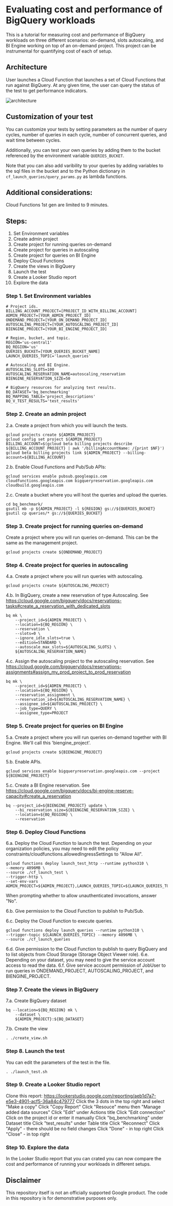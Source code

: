# Evaluating cost and performance of BigQuery workloads

This is a tutorial for measuring cost and performance of BigQuery workloads on three different scenarios: on-demand, slots autoscaling, and BI Engine working on top of an on-demand project. This project can be instrumental for quantifying cost of each of setup.

## Architecture
User launches a Cloud Function that launches a set of Cloud Functions that run against BigQuery. At any given time, the user can query the status of the test to get performance indicators. 

![architecture](./architecture.png)

## Customization of your test
You can customize your tests by setting parameters as the number of query cycles, number of queries in each cycle, number of concurrent queries, and wait time between cycles. 

Additionally, you can test your own queries by adding them to the bucket referenced by the environment variable `QUERIES_BUCKET`.

Note that you can also add varibility to your queries by adding variables to the sql files in the bucket and to the Python dictionary in `cf_launch_queries/query_params.py` as lambda functions.

## Additional considerations:
Cloud Functions 1st gen are limited to 9 minutes.

## Steps:

1. Set Environment variables
1. Create admin project
1. Create project for running queries on-demand
1. Create project for queries in autoscaling
1. Create project for queries on BI Engine
1. Deploy Cloud Functions
1. Create the views in BigQuery
1. Launch the test
1. Create a Looker Studio report
1. Explore the data

### Step 1. Set Environment variables
``` shell
# Project ids.
BILLING_ACCOUNT_PROJECT=[PROJECT_ID_WITH_BILLING_ACCOUNT]
ADMIN_PROJECT=[YOUR_ADMIN_PROJECT_ID]
ONDEMAND_PROJECT=[YOUR_ON_DEMAND_PROJECT_ID]
AUTOSCALING_PROJECT=[YOUR_AUTOSCALING_PROJECT_ID]
BIENGINE_PROJECT=[YOUR_BI_ENGINE_PROJECT_ID]

# Region, bucket, and topic.
REGION='us-central1'
BQ_REGION='us'
QUERIES_BUCKET=[YOUR_QUERIES_BUCKET_NAME]
LAUNCH_QUERIES_TOPIC='launch_queries'

# Autoscaling and BI Engine.
AUTOSCALING_SLOTS=100
AUTOSCALING_RESERVATION_NAME=autoscaling_reservation
BIENGINE_RESERVATION_SIZE=50

# BigQuery resources for analyzing test results.
BQ_DATASET='bq_benchmarking'
BQ_MAPPING_TABLE='project_descriptions'
BQ_V_TEST_RESULTS='test_results'
```

### Step 2. Create an admin project
2.a. Create a project from which you will launch the tests.

``` shell
gcloud projects create ${ADMIN_PROJECT}
gcloud config set project ${ADMIN_PROJECT}
BILLING_ACCOUNT=$(gcloud beta billing projects describe ${BILLING_ACCOUNT_PROJECT} | awk '/billingAccountName: /{print $NF}')
gcloud beta billing projects link ${ADMIN_PROJECT} --billing-account=${BILLING_ACCOUNT}
```

2.b. Enable Cloud Functions and Pub/Sub APIs: 

``` shell 
gcloud services enable pubsub.googleapis.com cloudfunctions.googleapis.com bigqueryreservation.googleapis.com cloudbuild.googleapis.com
```

2.c. Create a bucket where you will host the queries and upload the queries.
``` shell
cd bq_benchmark/
gsutil mb -p ${ADMIN_PROJECT} -l ${REGION} gs://${QUERIES_BUCKET}
gsutil cp queries/* gs://${QUERIES_BUCKET}
```

### Step 3. Create project for running queries on-demand
Create a project where you will run queries on-demand. This can be the same as the management project.

``` shell
gcloud projects create ${ONDEMAND_PROJECT}
```

### Step 4. Create project for queries in autoscaling
4.a. Create a project where you will run queries with autoscaling.

``` shell
gcloud projects create ${AUTOSCALING_PROJECT}
```

4.b. In BigQuery, create a new reservation of type Autoscaling. See https://cloud.google.com/bigquery/docs/reservations-tasks#create_a_reservation_with_dedicated_slots

``` shell
bq mk \
    --project_id=${ADMIN_PROJECT} \
    --location=${BQ_REGION} \
    --reservation \
    --slots=0 \
    --ignore_idle_slots=true \
    --edition=STANDARD \
    --autoscale_max_slots=${AUTOSCALING_SLOTS} \
    ${AUTOSCALING_RESERVATION_NAME}
```

4.c. Assign the autoscaling project to the autoscaling reservation. See https://cloud.google.com/bigquery/docs/reservations-assignments#assign_my_prod_project_to_prod_reservation

``` shell
bq mk \
    --project_id=${ADMIN_PROJECT} \
    --location=${BQ_REGION} \
    --reservation_assignment \
    --reservation_id=${AUTOSCALING_RESERVATION_NAME} \
    --assignee_id=${AUTOSCALING_PROJECT} \
    --job_type=QUERY \
    --assignee_type=PROJECT
```

### Step 5. Create project for queries on BI Engine
5.a. Create a project where you will run queries on-demand together with BI Engine. We'll call this 'biengine_project'.

``` shell
gcloud projects create ${BIENGINE_PROJECT}
```

5.b. Enable APIs.

``` shell
gcloud services enable bigqueryreservation.googleapis.com --project ${BIENGINE_PROJECT}
```

5.c. Create a BI Engine reservation. See https://cloud.google.com/bigquery/docs/bi-engine-reserve-capacity#create_a_reservation

``` shell
bq --project_id=${BIENGINE_PROJECT} update \
    --bi_reservation_size=${BIENGINE_RESERVATION_SIZE} \
    --location=${BQ_REGION} \
    --reservation
```

### Step 6. Deploy Cloud Functions
6.a. Deploy the Cloud Function to launch the test. Depending on your organization policies, you may need to edit the policy constraints/cloudfunctions.allowedIngressSettings to "Allow All".

``` shell
gcloud functions deploy launch_test_http --runtime python310 \
--memory 4096MB \
--source ./cf_launch_test \
--trigger-http \
--set-env-vars ADMIN_PROJECT=${ADMIN_PROJECT},LAUNCH_QUERIES_TOPIC=${LAUNCH_QUERIES_TOPIC}
```

When prompting whether to allow unauthenticated invocations, answer "No".

6.b. Give permission to the Cloud Function to publish to Pub/Sub. 

6.c. Deploy the Cloud Function to execute queries.

``` shell
gcloud functions deploy launch_queries --runtime python310 \
--trigger-topic ${LAUNCH_QUERIES_TOPIC} --memory 4096MB \
--source ./cf_launch_queries 
```

6.d. Give permission to the Cloud Function to publish to query BigQuery and to list objects from Cloud Storage (Storage Object Viewer role).
6.e. Depending on your dataset, you may need to give the service account access to read the data. 
6.f. Give service account permission of JobUser to run queries in ONDEMAND_PROJECT, AUTOSCALING_PROJECT, and BIENGINE_PROJECT.

### Step 7. Create the views in BigQuery
7.a. Create BigQuery dataset

``` shell
bq --location=${BQ_REGION} mk \
    --dataset \
    ${ADMIN_PROJECT}:${BQ_DATASET}
```

7.b. Create the view

``` shell
. ./create_view.sh
```

### Step 8. Launch the test
You can edit the parameters of the test in the file.

``` shell
. ./launch_test.sh
```

### Step 9. Create a Looker Studio report
Clone this report: https://lookerstudio.google.com/reporting/aeb1d7a7-e5e3-4901-acf5-36a84c479777
Click the 3 dots in the top right and select "Make a copy"
Click "Copy Report"
Click "Resouce" menu then "Manage added data sources"
Click "Edit" under Actions title
Click "Edit connection"
Click on the project id or enter it manually
Click "bq_benchmarking" under Dataset title
Click "test_results" under Table title
Click "Reconnect"
Click "Apply" - there should be no field changes
Click "Done" - in top right
Click "Close" - in top right

### Step 10. Explore the data
In the Looker Studio report that you can crated you can now compare the cost and performance of running your workloads in different setups.

## Disclaimer
This repository itself is not an officially supported Google product. The code in this repository is for demonstrative purposes only.